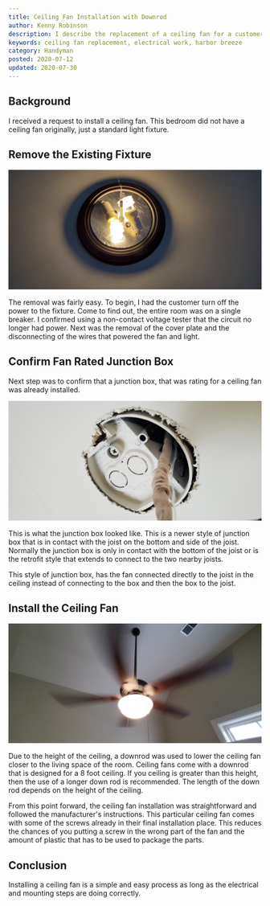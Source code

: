 ```yaml
---
title: Ceiling Fan Installation with Downrod
author: Kenny Robinson
description: I describe the replacement of a ceiling fan for a customer in one of their bedrooms.
keywords: ceiling fan replacement, electrical work, harbor breeze
category: Handyman
posted: 2020-07-12
updated: 2020-07-30
---
```


## Background

I received a request to install a ceiling fan. This bedroom did not have a ceiling fan originally, 
just a standard light fixture.

## Remove the Existing Fixture

![Original light fixture](/images/20200725_125953.jpg)

The removal was fairly easy. To begin, I had the customer turn off the power to the fixture. Come to find
out, the entire room was on a single breaker. I confirmed using a non-contact voltage tester that the circuit 
no longer had power. Next was the removal of the cover plate and the disconnecting of the wires that 
powered the fan and light. 

## Confirm Fan Rated Junction Box

Next step was to confirm that a junction box, that was rating for a ceiling fan was already installed. 

![Fan Rated Junction Box](/images/20200725_131841.jpg)

This is what the junction box looked like. This is a newer style of junction box that is in contact 
with the joist on the bottom and side of the joist. Normally the junction box is only in contact 
with the bottom of the joist or is the retrofit style that extends to connect to the two nearby joists.

This style of junction box, has the fan connected directly to the joist in the ceiling instead of 
connecting to the box and then the box to the joist. 

## Install the Ceiling Fan

![Ceiling Fan Installed](/images/20200725_144014.jpg)

Due to the height of the ceiling, a downrod was used to lower the ceiling fan closer to the living space 
of the room. Ceiling fans come with a downrod that is designed for a 8 foot ceiling. If you ceiling is 
greater than this height, then the use of a longer down rod is recommended. The length of the down rod 
depends on the height of the ceiling.

From this point forward, the ceiling fan installation was straightforward and followed the 
manufacturer's instructions. This particular ceiling fan comes with some of the screws already in their 
final installation place. This reduces the chances of you putting a screw in the wrong part of the 
fan and the amount of plastic that has to be used to package the parts.

## Conclusion 

Installing a ceiling fan is a simple and easy process as long as the electrical and mounting steps 
are doing correctly.
